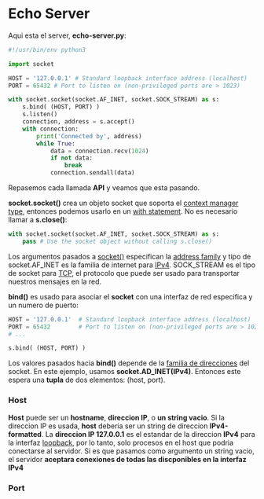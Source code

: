 # Echo Server

Aqui esta el server, **echo-server.py**:

```python
#!/usr/bin/env python3

import socket

HOST = '127.0.0.1' # Standard loopback interface address (localhost)
PORT = 65432 # Port to listen on (non-privileged ports are > 1023)

with socket.socket(socket.AF_INET, socket.SOCK_STREAM) as s:
    s.bind( (HOST, PORT) )
    s.listen()
    connection, address = s.accept()
    with connection:
        print('Connected by', address)
        while True:
            data = connection.recv(1024)
            if not data:
                break
            connection.sendall(data)
```

Repasemos cada llamada **API** y veamos que esta pasando.

**socket.socket()** crea un objeto socket que soporta el [context manager type](https://docs.python.org/3/reference/datamodel.html#context-managers), entonces podemos usarlo en un [with statement](https://docs.python.org/3/reference/compound_stmts.html#with). No es necesario llamar a **s.close()**:

```python
with socket.socket(socket.AF_INET, socket.SOCK_STREAM) as s:
    pass # Use the socket object without calling s.close()
```

Los argumentos pasados a [socket()](https://docs.python.org/3/library/socket.html#socket.socket) especifican la [address family](https://realpython.com/python-sockets/#socket-address-families) y tipo de socket.AF_INET es la familia de internet para [IPv4](https://en.wikipedia.org/wiki/IPv4).
SOCK_STREAM es el tipo de socket para [TCP](https://realpython.com/python-sockets/#tcp-sockets), el protocolo que puede ser usado para transportar nuestros mensajes en la red.

**bind()** es usado para asociar el **socket** con una interfaz de red especifica y un numero de puerto: 

```python
HOST = '127.0.0.1'  # Standard loopback interface address (localhost)
PORT = 65432        # Port to listen on (non-privileged ports are > 1023)
# ... 

s.bind( (HOST, PORT) )
```

Los valores pasados hacia **bind()** depende de la [familia de direcciones](https://realpython.com/python-sockets/#socket-address-families) del socket. En este ejemplo, usamos **socket.AD_INET(IPv4)**. Entonces este espera una **tupla** de dos elementos: (host, port).

### Host
**Host** puede ser un **hostname**, **direccion IP**, o **un string vacio**. Si la direccion IP es usada, **host** deberia ser un string de direccion **IPv4-formatted**. La **direccion IP 127.0.0.1** es el estandar de la direccion **IPv4** para la interfaz [loopback](https://en.wikipedia.org/wiki/Localhost), por lo tanto, solo procesos en el host que podria conectarse al servidor. Si es que pasamos como argumento un string vacio, el servidor **aceptara conexiones de todas las discponibles en la interfaz IPv4**

### Port

















